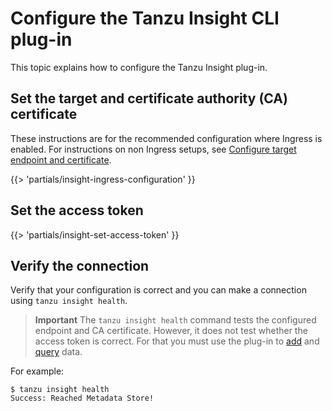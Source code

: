 # Configure the Tanzu Insight CLI plug-in

This topic explains how to configure the Tanzu Insight plug-in.

## <a id='set-tar-cert'></a>Set the target and certificate authority (CA) certificate

These instructions are for the recommended configuration where Ingress is enabled. For
instructions on non Ingress setups,
see [Configure target endpoint and certificate](../../scst-store/using-encrypted-connection.hbs.md#additional-resources).

{{> 'partials/insight-ingress-configuration' }}

## <a id='set-access-token'></a>Set the access token

{{> 'partials/insight-set-access-token' }}

## <a id='check-con'></a>Verify the connection

Verify that your configuration is correct and you can make a connection using `tanzu insight health`.

> **Important** The `tanzu insight health` command tests the configured endpoint and CA certificate.
> However, it does not test whether the access token is correct.
> For that you must use the plug-in to [add](add-data.hbs.md) and [query](query-data.hbs.md) data.

For example:

```console
$ tanzu insight health
Success: Reached Metadata Store!
```

